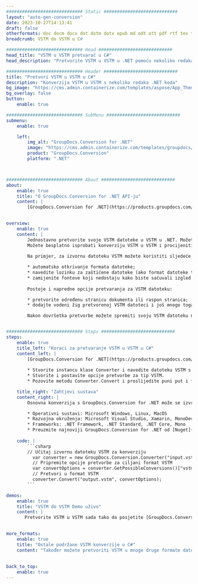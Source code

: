 ```yaml
---
############################# Static ############################
layout: "auto-gen-conversion"
date: 2023-10-27T14:13:41
draft: false
otherformats: doc docm docx dot dotm dotx epub md odt ott pdf rtf tex txt vdx vsdm vsdx vssm vssx vstm vstx vsx vtx xps
breadcrumb: VSTM do VSTM u C#

############################# Head ############################
head_title: "VSTM u VSTM pretvarač u C#"
head_description: "Pretvorite VSTM u VSTM u .NET pomoću nekoliko redaka koda. Koristite GroupDocs Document Conversion API za pretvaranje preko 160 formata datoteka."

############################# Header ############################
title: "Pretvori VSTM u VSTM u C#"
description: "Konverzija VSTM u VSTM s nekoliko redaka .NET koda"
bg_image: "https://cms.admin.containerize.com/templates/aspose/App_Themes/V3/images/bg/header1.png"
bg_overlay: false
button:
    enable: true

############################# SubMenu ############################
submenu:
    enable: true

    left:
        img_alt: "GroupDocs.Conversion for .NET"
        image: "https://cms.admin.containerize.com/templates/groupdocs/images/product-logos/90x90-noborder/groupdocs-conversion-net.png"
        product: "GroupDocs.Conversion"
        platform: ".NET"



############################# About ############################
about:
    enable: true
    title: "O GroupDocs.Conversion for .NET API-ju"
    content: |
        [GroupDocs.Conversion for .NET](https://products.groupdocs.com/conversion/net/) može se koristiti za pretvaranje Microsoft Worda, Excela, PowerPointa, PDF-a, Visio i drugih formata. GroupDocs.Conversion je samostalni API koji je prikladan za pozadinske i interne sustave gdje su potrebne visoke performanse. Ne ovisi o softveru poput Microsofta ili Open Officea.
    

overview:
    enable: true
    content: |
        Jednostavno pretvorite svoje VSTM datoteke u VSTM u .NET. Možete koristiti samo nekoliko C# linija koda na bilo kojoj platformi po vašem izboru kao što su - Windows, Linux, macOS.
        Možete besplatno isprobati konverziju VSTM u VSTM i procijeniti kvalitetu rezultata konverzije. Uz jednostavne scenarije konverzije datoteka, možete isprobati naprednije opcije za učitavanje izvorne VSTM datoteke i za spremanje izlaznog VSTM rezultata. 
        
        Na primjer, za izvornu datoteku VSTM možete koristiti sljedeće opcije učitavanja:

        * automatsko otkrivanje formata datoteke;
        * navedite lozinku za zaštićene datoteke (ako format datoteke to podržava);
        * zamijenite fontove koji nedostaju kako biste sačuvali izgled dokumenta.
        
        Postoje i napredne opcije pretvaranja za VSTM datoteku:

        * pretvorite određenu stranicu dokumenta ili raspon stranica;
        * dodajte vodeni žig pretvorenoj VSTM datoteci i još mnogo toga.

        Nakon dovršetka pretvorbe možete spremiti svoju VSTM datoteku na lokalnu stazu datoteke ili bilo koju pohranu treće strane kao što su FTP, Amazon S3, Google Drive, Dropbox itd. Imajte na umu - da pretvorite VSTM u {{ TO}} nema potrebe za instaliranjem bilo kakvog dodatnog softvera - poput MS Officea, Open Officea, Adobe Acrobat Readera itd.


############################# Steps ############################
steps:
    enable: true
    title_left: "Koraci za pretvaranje VSTM u VSTM u C#"
    content_left: |
        [GroupDocs.Conversion for .NET](https://products.groupdocs.com/conversion/net/) programerima olakšava pretvaranje VSTM datoteke u VSTM s nekoliko redaka koda.
        
        * Stvorite instancu klase Converter i navedite datoteku VSTM s punim putem
        * Stvorite i postavite opcije pretvorbe za tip VSTM.
        * Pozovite metodu Converter.Convert i proslijedite puni put i format (VSTM) kao parametar

    title_right: "Zahtjevi sustava"
    content_right: |
        Osnovna konverzija s GroupDocs.Conversion for .NET može se izvršiti u samo nekoliko jednostavnih koraka. Naši API-ji podržani su na svim glavnim platformama i operativnim sustavima. Prije izvršavanja koda u nastavku, provjerite imate li sljedeće preduvjete instalirane na vašem sustavu.

        * Operativni sustavi: Microsoft Windows, Linux, MacOS
        * Razvojna okruženja: Microsoft Visual Studio, Xamarin, MonoDevelop
        * Frameworks: .NET Framework, .NET Standard, .NET Core, Mono
        * Preuzmite najnoviji GroupDocs.Conversion for .NET od [Nuget](https://www.nuget.org/packages/groupdocs.conversion)
         
    code: |
        ```csharp    
        // Učitaj izvornu datoteku VSTM za konverziju
          var converter = new GroupDocs.Conversion.Converter("input.vstm");
          // Pripremite opcije pretvorbe za ciljani format VSTM
          var convertOptions = converter.GetPossibleConversions()["vstm"].ConvertOptions;
          // Pretvori u format VSTM
          converter.Convert("output.vstm", convertOptions);
        ```

demos:
    enable: true
    title: "VSTM do VSTM Demo uživo"
    content: |
       Pretvorite VSTM u VSTM sada tako da posjetite [GroupDocs.Conversion App](https://products.groupdocs.app/conversion/family) web mjesto. Online demo ima sljedeće prednosti
          

more_formats:
    enable: true
    title: "Ostale podržane VSTM konverzije u C#"
    content: "Također možete pretvoriti VSTM u mnoge druge formate datoteka. Pogledajte popis u nastavku."
       
       
back_to_top:
    enable: true
---
```

